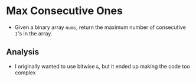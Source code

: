 # Max Consecutive Ones
- Given a binary array `nums`, return the maximum number of consecutive `1`'s in the array.

## Analysis
- I originally wanted to use bitwise `&`, but it ended up making the code too complex
